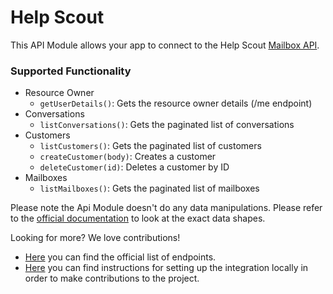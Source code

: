 # Help Scout

This API Module allows your app to connect to the Help Scout [Mailbox API](https://developer.helpscout.com/mailbox-api/).

### Supported Functionality

- Resource Owner
  - `getUserDetails()`: Gets the resource owner details (/me endpoint)
- Conversations
  - `listConversations()`: Gets the paginated list of conversations
- Customers
  - `listCustomers()`: Gets the paginated list of customers
  - `createCustomer(body)`: Creates a customer
  - `deleteCustomer(id)`: Deletes a customer by ID
- Mailboxes
  - `listMailboxes()`: Gets the paginated list of mailboxes

Please note the Api Module doesn't do any data manipulations. Please refer to the [official documentation](https://developer.helpscout.com/mailbox-api/endpoints/conversations/list/) to look at the exact data shapes.

Looking for more? We love contributions! 
- [Here](https://developer.helpscout.com/mailbox-api/endpoints/conversations/list/) you can find the official list of endpoints.
- [Here](api-module-library/helpscout/README.md) you can find instructions for setting up the integration locally in order to make contributions to the project.